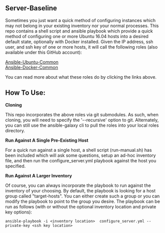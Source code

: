 ## Server-Baseline

Sometimes you just want a quick method of configuring instances which may not belong in your existing inventory nor your normal processes. This repo contains a shell script and ansible playbook which provide a quick method of configuring one or more Ubuntu 16.04 hosts into a desired default state, optionally with Docker installed. Given the IP address, ssh user, and ssh key of one or more hosts, it will call the following roles (also available under this GitHub account):

[Ansible-Ubuntu-Common](https://github.com/gege56015/Ansible-Ubuntu-Common) <br>
[Ansible-Docker-Common](https://github.com/gege56015/Ansible-Docker-Common)

You can read more about what these roles do by clicking the links above.


## How To Use:

**Cloning**

This repo incorporates the above roles via git submodules. As such, when cloning, you will need to specify the '--recursive' option to git. Alternately, you can still use the ansible-galaxy cli to pull the roles into your local roles directory.

**Run Against A Single Pre-Existing Host**

For a quick run against a single host, a shell script (run-manual.sh) has been included which will ask some questions, setup an ad-hoc inventory file, and then run the configure_server.yml playbook against the host you specified. 

**Run Against A Larger Inventory**

Of course, you can always incorporate the playbook to run against the inventory of your choosing. By default, the playbook is looking for a host group called "target-hosts". You can either create such a group or you can modify the playbook to point to the group you desire. The playbook can be run as follows (with or without the optional inventory location and private key options):

```
ansible-playbook -i <inventory location>  configure_server.yml --private-key <ssh key location>
```

